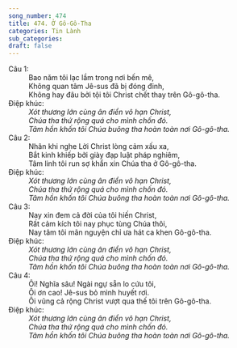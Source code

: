 ```yaml
---
song_number: 474
title: 474. Ở Gô-Gô-Tha
categories: Tin Lành
sub_categories: 
draft: false
---
```

<dl><dt>Câu 1:</dt><dd data-verse="1">Bao năm tôi lạc lầm trong nơi bến mê, <br/>Không quan tâm Jê-sus đã bị đóng đinh, <br/>Không hay đâu bởi tội tôi Christ chết thay trên Gô-gô-tha. </dd><dt>Điệp khúc:</dt><dd data-chorus="1"><em>Xót thương lớn cùng ân điển vô hạn Christ, <br/>Chúa tha thứ rộng quá cho mình chốn đó. <br/>Tâm hồn khốn tôi Chúa buông tha hoàn toàn nơi Gô-gô-tha. </em></dd><dt>Câu 2:</dt><dd data-verse="2">Nhân khi nghe Lời Christ lòng cảm xấu xa, <br/>Bắt kinh khiếp bởi giày đạp luật pháp nghiêm, <br/>Tâm linh tôi run sợ khẩn xin Chúa tha ở Gô-gô-tha. </dd><dt>Điệp khúc:</dt><dd data-chorus="1"><em>Xót thương lớn cùng ân điển vô hạn Christ, <br/>Chúa tha thứ rộng quá cho mình chốn đó. <br/>Tâm hồn khốn tôi Chúa buông tha hoàn toàn nơi Gô-gô-tha. </em></dd><dt>Câu 3:</dt><dd data-verse="3">Nay xin đem cả đời của tôi hiến Christ, <br/>Rất cảm kích tôi nay phục tùng Chúa thôi, <br/>Nay tâm tôi mãn nguyện chỉ ưa hát ca khen Gô-gô-tha. </dd><dt>Điệp khúc:</dt><dd data-chorus="1"><em>Xót thương lớn cùng ân điển vô hạn Christ, <br/>Chúa tha thứ rộng quá cho mình chốn đó. <br/>Tâm hồn khốn tôi Chúa buông tha hoàn toàn nơi Gô-gô-tha. </em></dd><dt>Câu 4:</dt><dd data-verse="4">Ôi! Nghĩa sâu! Ngài ngự sẵn lo cứu tôi, <br/>Ôi ơn cao! Jê-sus bỏ mình huyết rơi. <br/>Ôi vũng cả rộng Christ vượt qua thế tôi trên Gô-gô-tha. </dd><dt>Điệp khúc:</dt><dd data-chorus="1"><em>Xót thương lớn cùng ân điển vô hạn Christ, <br/>Chúa tha thứ rộng quá cho mình chốn đó. <br/>Tâm hồn khốn tôi Chúa buông tha hoàn toàn nơi Gô-gô-tha. </em></dd></dl>